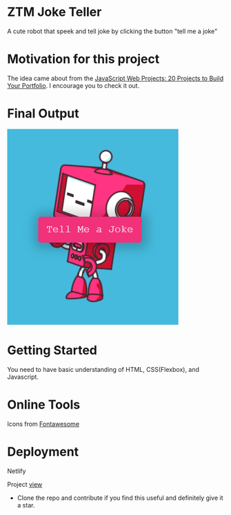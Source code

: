 # ZTM Joke Teller

A cute robot that speek and tell joke by clicking the button "tell me a joke"

# Motivation for this project

The idea came about from the [JavaScript Web Projects: 20 Projects to Build Your Portfolio](https://academy.zerotomastery.io/p/javascript-projects). I encourage you to check it out.

# Final Output

![Quote generator](img.png)

# Getting Started

You need to have basic understanding of HTML, CSS(Flexbox), and Javascript.

# Online Tools

Icons from [Fontawesome](https://fontawesome.com/)

# Deployment

Netlify

Project [view](https://dreamwork-barel-and-yuval.github.io/joke-teller-ztm/)

+ Clone the repo and contribute if you find this useful and definitely give it a star.